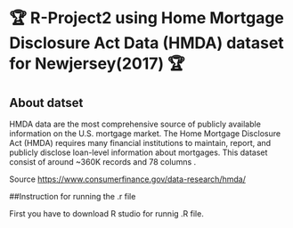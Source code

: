 # :trophy: R-Project2 using Home Mortgage Disclosure Act Data (HMDA) dataset for Newjersey(2017)    :trophy: 



## About datset 

HMDA data are the most comprehensive source of publicly available information on the U.S. mortgage market.
The Home Mortgage Disclosure Act (HMDA) requires many financial institutions to maintain, report, and publicly disclose loan-level information about mortgages.
This dataset consist of around ~360K records and 78 columns .

Source  https://www.consumerfinance.gov/data-research/hmda/


##Instruction for running the .r file 

First you have to download R studio for runnig .R file.
